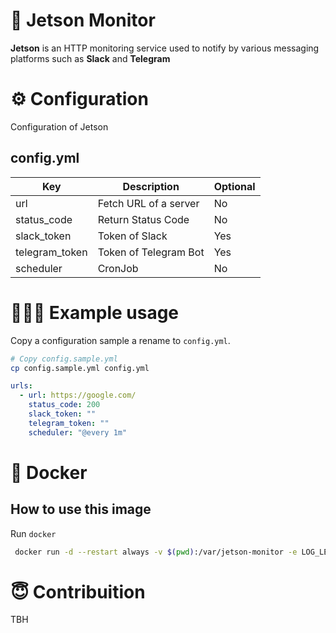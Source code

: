 # 🚨 Jetson Monitor

**Jetson** is an HTTP monitoring service used to notify by various messaging platforms such as **Slack** and **Telegram** 

# ⚙️ Configuration

Configuration of Jetson

## config.yml

| Key            | Description           | Optional |
|----------------|-----------------------|----------|
| url            | Fetch URL of a server | No       |
| status_code    | Return Status Code    | No       |
| slack_token    | Token of Slack        | Yes      |
| telegram_token | Token of Telegram Bot | Yes      |
| scheduler      | CronJob               | No       |

# 👨🏻‍💻 Example usage

Copy a configuration sample a rename to `config.yml`.

```sh
# Copy config.sample.yml
cp config.sample.yml config.yml
```

```yml
urls:
  - url: https://google.com/
    status_code: 200 
    slack_token: ""
    telegram_token: ""
    scheduler: "@every 1m"
```

# 🐋 Docker

##  How to use this image

Run `docker`

```sh
 docker run -d --restart always -v $(pwd):/var/jetson-monitor -e LOG_LEVEL='DEBUG' jetson
```

# 😇 Contribuition

TBH

